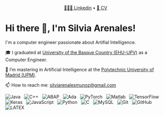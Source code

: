 <p align="center">
  <a href="https://es.linkedin.com/in/silvia-arenales"> 👩🏽‍💼 Linkedin</a> •
  <a href="https://drive.google.com/file/d/1FIUCWlIfqEICqXy-3Xw1jhEQ6_9JwYot/view?usp=sharing"> 🔖 CV </a> 
</p>

# Hi there 👋, I'm Silvia Arenales!

I'm a computer engineer passionate about Artifial Intelligence.

🎓 I graduated at <a href="https://www.ehu.eus/es/web/informatika-fakultatea">University of the Basque Country (EHU-UPV)</a> as a Computer Engineer.

🌱 I’m mastering in Artificial Intelligence at the <a href="https://www.upm.es/">Polytechnic University of Madrid (UPM)</a>.

📫 How to reach me: silviarenalesmunoz@gmail.com

![Java](https://img.shields.io/badge/-Java-black?logo=java&style=social)&nbsp;&nbsp;
![C++](https://img.shields.io/badge/-C++-black?logo=c%2B%2B&style=social)&nbsp;&nbsp;
![ABAP](https://img.shields.io/badge/-ABAP-black?logo=sap&style=social)&nbsp;&nbsp;
![Ada](https://img.shields.io/badge/-Ada-black?logo=ada&style=social)&nbsp;&nbsp;
![PyTorch](https://img.shields.io/badge/-PyTorch-black?logo=pytorch&style=social)&nbsp;&nbsp;
![Matlab](https://img.shields.io/badge/-Matlab-black?logo=mathworks&style=social)&nbsp;&nbsp;
![TensorFlow](https://img.shields.io/badge/-TensorFlow-black?logo=tensorflow&style=social)&nbsp;&nbsp;
![Keras](https://img.shields.io/badge/-Keras-black?logo=keras&style=social)&nbsp;&nbsp;
![JavaScript](https://img.shields.io/badge/-JavaScript-black?logo=javascript&style=social)&nbsp;&nbsp;
![Python](https://img.shields.io/badge/-Python-black?logo=Python&style=social)&nbsp;&nbsp;
![C](https://img.shields.io/badge/-C-black?logo=c&style=social)&nbsp;&nbsp;
![MySQL](https://img.shields.io/badge/-MySQL-black?logo=mysql&style=social)&nbsp;&nbsp;
![Git](https://img.shields.io/badge/-Git-black?logo=git&style=social)&nbsp;&nbsp;
![GitHub](https://img.shields.io/badge/-GitHub-black?logo=github&style=social)&nbsp;&nbsp;
![LATEX](https://img.shields.io/badge/-LATEX-black?logo=latex&style=social)&nbsp;&nbsp;



